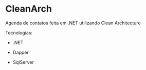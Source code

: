 # CleanArch
Agenda de contatos feita em .NET utilizando Clean Architecture 

Tecnologias:

<ul>
  <li><p>.NET</p></li>
  <li><p>Dapper</p></li>
  <li><p>SqlServer</p></li>
</ul>
